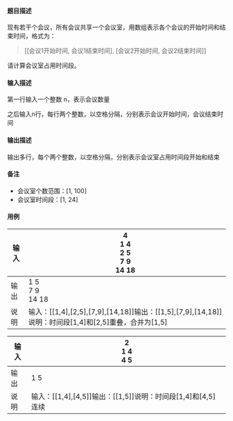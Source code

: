 #### 题目描述

现有若干个会议，所有会议共享一个会议室，用数组表示各个会议的开始时间和结束时间，格式为：

> [[会议1开始时间, 会议1结束时间], [会议2开始时间, 会议2结束时间]]

请计算会议室占用时间段。

#### 输入描述

第一行输入一个整数 n，表示会议数量

之后输入n行，每行两个整数，以空格分隔，分别表示会议开始时间，会议结束时间

#### 输出描述

输出多行，每个两个整数，以空格分隔，分别表示会议室占用时间段开始和结束

#### 备注

* 会议室个数范围：[1, 100]
* 会议室时间段：[1, 24]

#### 用例


| 输入 | 4<br/>1 4<br/>2 5<br/>7 9<br/>14 18                                                                   |
| ------ | ------------------------------------------------------------------------------------------------------- |
| 输出 | 1 5<br/>7 9<br/>14 18                                                                                 |
| 说明 | 输入：[[1,4],[2,5],[7,9],[14,18]]输出：[[1,5],[7,9],[14,18]]说明：时间段[1,4]和[2,5]重叠，合并为[1,5] |


| 输入 | 2<br/>1 4<br/>4 5                                            |
| ------ | -------------------------------------------------------------- |
| 输出 | 1 5                                                          |
| 说明 | 输入：[[1,4],[4,5]]输出：[[1,5]]说明：时间段[1,4]和[4,5]连续 |
